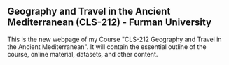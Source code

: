 ## Geography and Travel in the Ancient Mediterranean (CLS-212) - Furman University

This is the new webpage of my Course "CLS-212 Geography and Travel in the Ancient Mediterranean". It will contain the essential outline of the course, online material, datasets, and other content. 
